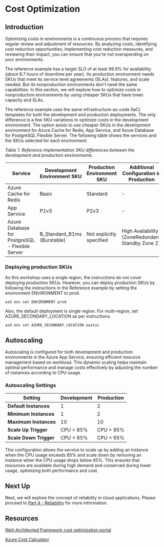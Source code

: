 
# Cost Optimization

## Introduction

Optimizing costs in environments is a continuous process that requires regular review and adjustment of resources. By analyzing costs, identifying cost reduction opportunities, implementing cost reduction measures, and reviewing their impact, you can ensure that you're not overspending on your environments.

The reference example has a target SLO of at least 99.9% for availability (about 8.7 hours of downtime per year). Its production environment needs SKUs that meet its service level agreements (SLAs), features, and scale needed. But its nonproduction environments don't need the same capabilities. In this section, we will explore how to optimize costs in nonproduction environments by using cheaper SKUs that have lower capacity and SLAs. 

The reference example uses the same infrastructure-as-code (IaC) templates for both the development and production deployments. The only difference is a few SKU variations to optimize costs in the development environment. The option exists to use cheaper SKUs in the development environment for Azure Cache for Redis, App Service, and Azure Database for PostgreSQL Flexible Server. The following table shows the services and the SKUs selected for each environment.

*Table 1. Reference implementation SKU differences between the development and production environments.*

| Service                                         | Development Environment SKU               | Production Environment SKU                   | Additional Configuration in Production             |
| ---------------------------------------------   | ----------------------------------------- | ------------------------------------------   | ------------------------------------------------- |
| Azure Cache for Redis                           | Basic                                     | Standard                                    | -                                                 |
| App Service                                     | P1v3                                      | P2v3                                        | -                                                 |
| Azure Database for PostgreSQL - Flexible Server | B_Standard_B1ms (Burstable)                | Not explicitly specified                     | High Availability (ZoneRedundant, Standby Zone 2) |

### Deploying production SKUs

As this workshop uses a single region, the instructions do not cover deploying production SKUs. However, you can deploy production SKUs by following the instructions in the Reference example by setting the environment ENVIRONMENT to prod. 

```shell
azd env set ENVIRONMENT prod
```

Also, the default deployment is single region. For multi-region, set AZURE_SECONDARY_LOCATION as per instructions. 

```shell
azd env set AZURE_SECONDARY_LOCATION eastus
```

## Autoscaling

Autoscaling is configured for both development and production environments in the Azure App Service, ensuring efficient resource management based on workload. This dynamic scaling helps maintain optimal performance and manage costs effectively by adjusting the number of instances according to CPU usage.

### Autoscaling Settings

| Setting                | Development       | Production        |
| ---------------------- | ----------------- | ----------------- |
| **Default Instances**  | 1                 | 2                 |
| **Minimum Instances**  | 1                 | 2                 |
| **Maximum Instances**  | 10                | 10                |
| **Scale Up Trigger**   | CPU > 85%         | CPU > 85%         |
| **Scale Down Trigger** | CPU < 65%         | CPU < 65%         |

This configuration allows the service to scale up by adding an instance when the CPU usage exceeds 85% and scale down by removing an instance when the CPU usage drops below 65%. This ensures that resources are available during high demand and conserved during lower usage, optimizing both performance and cost.

## Next Up

Next, we will explore the concept of reliability in cloud applications. Please proceed to [Part 4 - Reliability](../Part4-Reliability/README.md) for more information.

## Resources
[Well-Architected Framework cost optimization portal](https://learn.microsoft.com/azure/well-architected/cost-optimization)

[Azure Cost Calculator](https://azure.microsoft.com/pricing/calculator)
